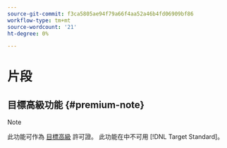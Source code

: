 ```yaml
---
source-git-commit: f3ca5805ae94f79a66f4aa52a46b4fd06909bf86
workflow-type: tm+mt
source-wordcount: '21'
ht-degree: 0%

---
```

# 片段

## 目標高級功能 {#premium-note}

>[!NOTE]
>
>此功能可作為 [目標高級](/help/c-intro/intro.md#premium) 許可證。 此功能在中不可用 [!DNL Target Standard]。


